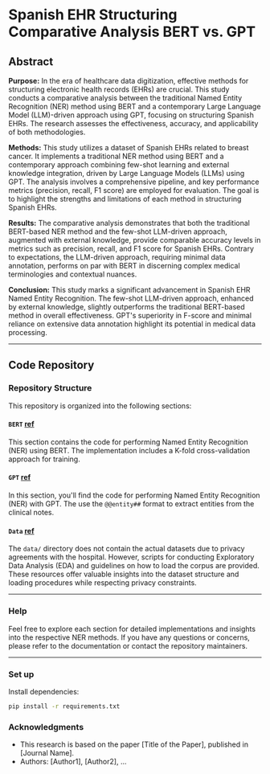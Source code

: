 # Spanish EHR Structuring Comparative Analysis BERT vs. GPT

## Abstract

**Purpose:**
In the era of healthcare data digitization, effective methods for structuring electronic health records (EHRs) are crucial. This study conducts a comparative analysis between the traditional Named Entity Recognition (NER) method using BERT and a contemporary Large Language Model (LLM)-driven approach using GPT, focusing on structuring Spanish EHRs. The research assesses the effectiveness, accuracy, and applicability of both methodologies.

**Methods:**
This study utilizes a dataset of Spanish EHRs related to breast cancer. It implements a traditional NER method using BERT and a contemporary approach combining few-shot learning and external knowledge integration, driven by Large Language Models (LLMs) using GPT. The analysis involves a comprehensive pipeline, and key performance metrics (precision, recall, F1 score) are employed for evaluation. The goal is to highlight the strengths and limitations of each method in structuring Spanish EHRs.

**Results:**
The comparative analysis demonstrates that both the traditional BERT-based NER method and the few-shot LLM-driven approach, augmented with external knowledge, provide comparable accuracy levels in metrics such as precision, recall, and F1 score for Spanish EHRs. Contrary to expectations, the LLM-driven approach, requiring minimal data annotation, performs on par with BERT in discerning complex medical terminologies and contextual nuances.

**Conclusion:**
This study marks a significant advancement in Spanish EHR Named Entity Recognition. The few-shot LLM-driven approach, enhanced by external knowledge, slightly outperforms the traditional BERT-based method in overall effectiveness. GPT's superiority in F-score and minimal reliance on extensive data annotation highlight its potential in medical data processing.

---

## Code Repository

### Repository Structure

This repository is organized into the following sections:

#### `BERT` [ref](./BERT)

This section contains the code for performing Named Entity Recognition (NER) using BERT. The implementation includes a K-fold cross-validation approach for training.

#### `GPT` [ref](./GPT)

In this section, you'll find the code for performing Named Entity Recognition (NER) with GPT. 
The use the  `@@entity##` format to extract entities from the clinical notes.

#### `Data` [ref](./data)

The `data/` directory does not contain the actual datasets due to privacy agreements with the hospital. However, scripts for conducting Exploratory Data Analysis (EDA) and guidelines on how to load the corpus are provided. These resources offer valuable insights into the dataset structure and loading procedures while respecting privacy constraints.

---

### Help 
Feel free to explore each section for detailed implementations and insights into the respective NER methods. If you have any questions or concerns, please refer to the documentation or contact the repository maintainers.

---

### Set up

Install dependencies:

   ```bash
   pip install -r requirements.txt
   ```

### Acknowledgments

- This research is based on the paper [Title of the Paper], published in [Journal Name].
- Authors: [Author1], [Author2], ...



